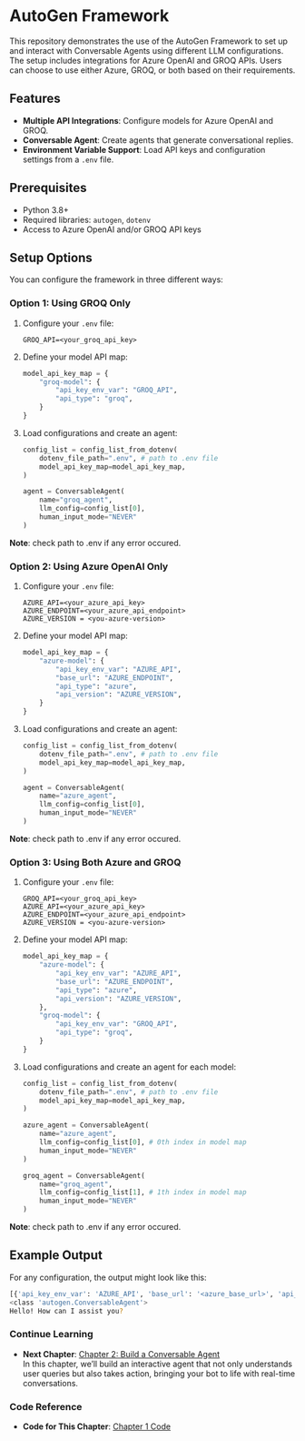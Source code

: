 # AutoGen Framework

This repository demonstrates the use of the AutoGen Framework to set up and interact with Conversable Agents using different LLM configurations. The setup includes integrations for Azure OpenAI and GROQ APIs. Users can choose to use either Azure, GROQ, or both based on their requirements.

## Features

- **Multiple API Integrations**: Configure models for Azure OpenAI and GROQ.
- **Conversable Agent**: Create agents that generate conversational replies.
- **Environment Variable Support**: Load API keys and configuration settings from a `.env` file.

## Prerequisites

- Python 3.8+
- Required libraries: `autogen`, `dotenv`
- Access to Azure OpenAI and/or GROQ API keys

## Setup Options

You can configure the framework in three different ways:

### Option 1: Using GROQ Only

1. Configure your `.env` file:

    ```env
    GROQ_API=<your_groq_api_key>
    ```

2. Define your model API map:

    ```python
    model_api_key_map = {
        "groq-model": {
            "api_key_env_var": "GROQ_API",
            "api_type": "groq",
        }
    }
    ```

3. Load configurations and create an agent:

    ```python
    config_list = config_list_from_dotenv(
        dotenv_file_path=".env", # path to .env file
        model_api_key_map=model_api_key_map,
    )

    agent = ConversableAgent(
        name="groq_agent",
        llm_config=config_list[0],
        human_input_mode="NEVER"
    )
    ```

**Note**: check path to .env if any error occured.


### Option 2: Using Azure OpenAI Only

1. Configure your `.env` file:

    ```env
    AZURE_API=<your_azure_api_key>
    AZURE_ENDPOINT=<your_azure_api_endpoint>
    AZURE_VERSION = <you-azure-version>
    ```

2. Define your model API map:

    ```python
    model_api_key_map = {
        "azure-model": {
            "api_key_env_var": "AZURE_API",
            "base_url": "AZURE_ENDPOINT",
            "api_type": "azure",
            "api_version": "AZURE_VERSION",
        }
    }
    ```

3. Load configurations and create an agent:

    ```python
    config_list = config_list_from_dotenv(
        dotenv_file_path=".env", # path to .env file
        model_api_key_map=model_api_key_map,
    )

    agent = ConversableAgent(
        name="azure_agent",
        llm_config=config_list[0],
        human_input_mode="NEVER"
    )
    ```
**Note**: check path to .env if any error occured.

### Option 3: Using Both Azure and GROQ

1. Configure your `.env` file:

    ```env
    GROQ_API=<your_groq_api_key>
    AZURE_API=<your_azure_api_key>
    AZURE_ENDPOINT=<your_azure_api_endpoint>
    AZURE_VERSION = <you-azure-version>
    ```

2. Define your model API map:

    ```python
    model_api_key_map = {
        "azure-model": {
            "api_key_env_var": "AZURE_API",
            "base_url": "AZURE_ENDPOINT",
            "api_type": "azure",
            "api_version": "AZURE_VERSION",
        },
        "groq-model": {
            "api_key_env_var": "GROQ_API",
            "api_type": "groq",
        }
    }
    ```

3. Load configurations and create an agent for each model:

    ```python
    config_list = config_list_from_dotenv(
        dotenv_file_path=".env", # path to .env file
        model_api_key_map=model_api_key_map,
    )

    azure_agent = ConversableAgent(
        name="azure_agent",
        llm_config=config_list[0], # 0th index in model map
        human_input_mode="NEVER"
    )

    groq_agent = ConversableAgent(
        name="groq_agent",
        llm_config=config_list[1], # 1th index in model map
        human_input_mode="NEVER"
    )
    ```

**Note**: check path to .env if any error occured.

## Example Output

For any configuration, the output might look like this:

```bash
[{'api_key_env_var': 'AZURE_API', 'base_url': '<azure_base_url>', 'api_type': 'azure', 'api_version': '<azure_api_version>'}, {'api_key_env_var': 'GROQ_API', 'api_type': 'groq'}]
<class 'autogen.ConversableAgent'>
Hello! How can I assist you?
```
### Continue Learning
- **Next Chapter**: [Chapter 2: Build a Conversable Agent](../2.%20ConversableAgent%20Workflows/)  
  In this chapter, we’ll build an interactive agent that not only understands user queries but also takes action, bringing your bot to life with real-time conversations.

### Code Reference
- **Code for This Chapter**: [Chapter 1 Code](./main..py)
